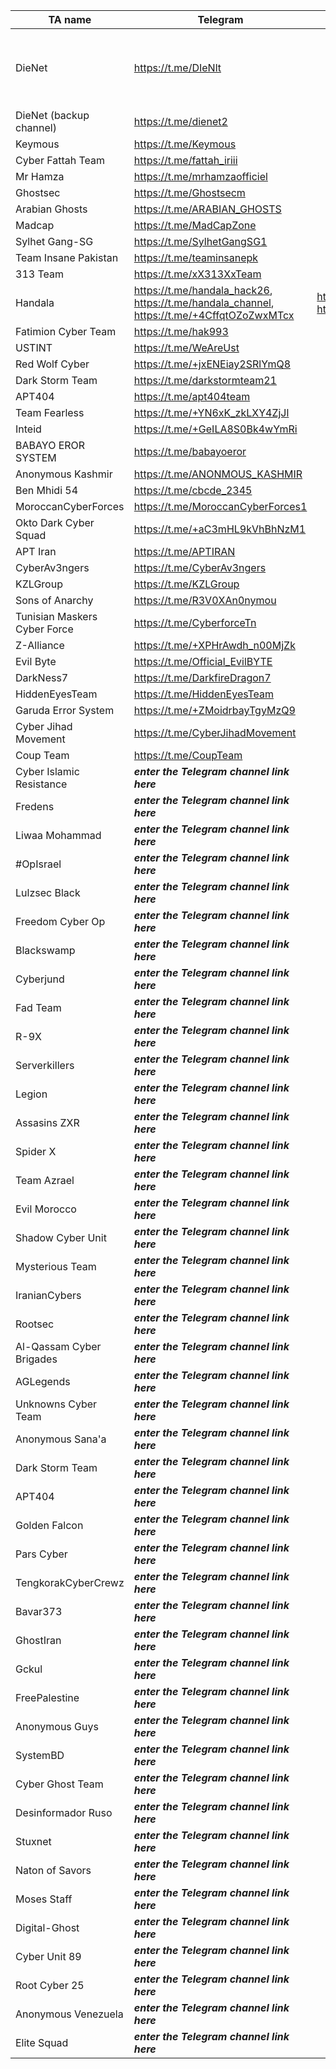 |TA name|Telegram|Website|Other info|
| ------ | ------ | ------ | ------ |
|DieNet|https://t.me/DIeNlt||https://dienet-cc.github.io/public_html - https://diedetector.ct.ws - Contact: @dnsupportbot|
|DieNet (backup channel)|https://t.me/dienet2|||
|Keymous|https://t.me/Keymous|||
|Cyber Fattah Team|https://t.me/fattah_iriii|||
|Mr Hamza|https://t.me/mrhamzaofficiel|||
|Ghostsec|https://t.me/Ghostsecm|||
|Arabian Ghosts|https://t.me/ARABIAN_GHOSTS|||
|Madcap|https://t.me/MadCapZone|||
|Sylhet Gang-SG|https://t.me/SylhetGangSG1||Contact: @musab_63|
|Team Insane Pakistan|https://t.me/teaminsanepk|||
|313 Team|https://t.me/xX313XxTeam|||
|Handala|https://t.me/handala_hack26, https://t.me/handala_channel, https://t.me/+4CffqtOZoZwxMTcx|https://handala.to, http://handala-hack.to, http://vmjfieomxhnfjba57sd6jjws2ogvowjgxhhfglsikqvvrnrajbmpxqqd.onion ||
|Fatimion Cyber Team|https://t.me/hak993|||
|USTINT|https://t.me/WeAreUst|||
|Red Wolf Cyber|https://t.me/+jxENEiay2SRlYmQ8|||
|Dark Storm Team|https://t.me/darkstormteam21|||
|APT404|https://t.me/apt404team|||
|Team Fearless|https://t.me/+YN6xK_zkLXY4ZjJl|||
|Inteid|https://t.me/+GeILA8S0Bk4wYmRi|||
|BABAYO EROR SYSTEM|https://t.me/babayoeror|||
|Anonymous Kashmir|https://t.me/ANONMOUS_KASHMIR|||
|Ben Mhidi 54|https://t.me/cbcde_2345|||
|MoroccanCyberForces|https://t.me/MoroccanCyberForces1|||
|Okto Dark Cyber Squad|https://t.me/+aC3mHL9kVhBhNzM1|||
|APT Iran|https://t.me/APTIRAN|||
|CyberAv3ngers|https://t.me/CyberAv3ngers|||
|KZLGroup|https://t.me/KZLGroup|||
|Sons of Anarchy|https://t.me/R3V0XAn0nymou|||
|Tunisian Maskers Cyber Force|https://t.me/CyberforceTn|||
|Z-Alliance|https://t.me/+XPHrAwdh_n00MjZk|||
|Evil Byte|https://t.me/Official_EvilBYTE|||
|DarkNess7|https://t.me/DarkfireDragon7|||
|HiddenEyesTeam|https://t.me/HiddenEyesTeam|||
|Garuda Error System|https://t.me/+ZMoidrbayTgyMzQ9|||
|Cyber Jihad Movement|https://t.me/CyberJihadMovement|||
|Coup Team|https://t.me/CoupTeam|||
|Cyber Islamic Resistance|***enter the Telegram channel link here***|||
|Fredens|***enter the Telegram channel link here***|||
|Liwaa Mohammad|***enter the Telegram channel link here***|||
|#OpIsrael|***enter the Telegram channel link here***|||
|Lulzsec Black|***enter the Telegram channel link here***|||
|Freedom Cyber Op|***enter the Telegram channel link here***|||
|Blackswamp|***enter the Telegram channel link here***|||
|Cyberjund|***enter the Telegram channel link here***|||
|Fad Team|***enter the Telegram channel link here***|||
|R-9X|***enter the Telegram channel link here***|||
|Serverkillers|***enter the Telegram channel link here***|||
|Legion|***enter the Telegram channel link here***|||
|Assasins ZXR|***enter the Telegram channel link here***|||
|Spider X|***enter the Telegram channel link here***|||
|Team Azrael|***enter the Telegram channel link here***|||
|Evil Morocco|***enter the Telegram channel link here***|||
|Shadow Cyber Unit|***enter the Telegram channel link here***|||
|Mysterious Team|***enter the Telegram channel link here***|||
|IranianCybers|***enter the Telegram channel link here***|||
|Rootsec|***enter the Telegram channel link here***|||
|Al-Qassam Cyber Brigades|***enter the Telegram channel link here***|||
|AGLegends|***enter the Telegram channel link here***|||
|Unknowns Cyber Team|***enter the Telegram channel link here***|||
|Anonymous Sana'a|***enter the Telegram channel link here***|||
|Dark Storm Team|***enter the Telegram channel link here***|||
|APT404|***enter the Telegram channel link here***|||
|Golden Falcon|***enter the Telegram channel link here***|||
|Pars Cyber|***enter the Telegram channel link here***|||
|TengkorakCyberCrewz|***enter the Telegram channel link here***|||
|Bavar373|***enter the Telegram channel link here***|||
|GhostIran|***enter the Telegram channel link here***|||
|Gckul|***enter the Telegram channel link here***|||
|FreePalestine|***enter the Telegram channel link here***|||
|Anonymous Guys|***enter the Telegram channel link here***|||
|SystemBD|***enter the Telegram channel link here***|||
|Cyber Ghost Team|***enter the Telegram channel link here***|||
|Desinformador Ruso|***enter the Telegram channel link here***|||
|Stuxnet|***enter the Telegram channel link here***|||
|Naton of Savors|***enter the Telegram channel link here***|||
|Moses Staff|***enter the Telegram channel link here***|||
|Digital-Ghost|***enter the Telegram channel link here***|||
|Cyber Unit 89|***enter the Telegram channel link here***|||
|Root Cyber 25|***enter the Telegram channel link here***|||
|Anonymous Venezuela|***enter the Telegram channel link here***|||
|Elite Squad|***enter the Telegram channel link here***|||
